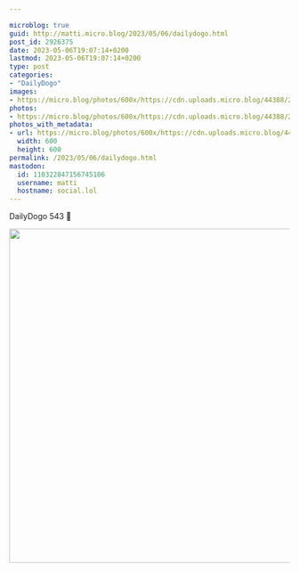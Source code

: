 ```yaml
---

microblog: true
guid: http://matti.micro.blog/2023/05/06/dailydogo.html
post_id: 2926375
date: 2023-05-06T19:07:14+0200
lastmod: 2023-05-06T19:07:14+0200
type: post
categories:
- "DailyDogo"
images:
- https://micro.blog/photos/600x/https://cdn.uploads.micro.blog/44388/2023/3cf4e9a289.jpg
photos:
- https://micro.blog/photos/600x/https://cdn.uploads.micro.blog/44388/2023/3cf4e9a289.jpg
photos_with_metadata:
- url: https://micro.blog/photos/600x/https://cdn.uploads.micro.blog/44388/2023/3cf4e9a289.jpg
  width: 600
  height: 600
permalink: /2023/05/06/dailydogo.html
mastodon:
  id: 110322847156745106
  username: matti
  hostname: social.lol
---
```

DailyDogo 543 🐶

<img src="/media/uploads/2023/3cf4e9a289.jpg" width="600" height="600" alt="" />
